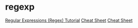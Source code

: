 # regexp

[Regular Expressions (Regex) Tutorial](https://www.youtube.com/watch?v=sa-TUpSx1JA)
[Cheat Sheet](https://www.datacamp.com/cheat-sheet/regular-expresso)
[Cheat Sheet](https://cheatography.com/davechild/cheat-sheets/regular-expressions/)
